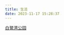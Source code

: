 ```yaml
---
title: 生活 
date: 2023-11-17 15:28:37
---
```




[白鹭湾公园](https://goooforward.github.io/blog/2023/11/06/life/白鹭湾公园/)
